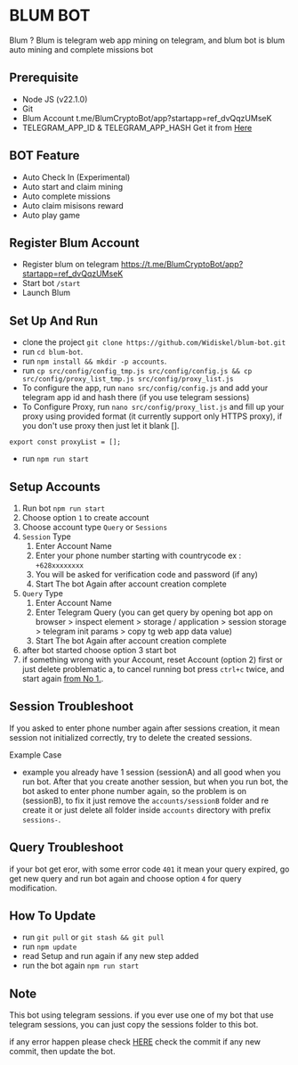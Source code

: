 # BLUM BOT

Blum ? Blum is telegram web app mining on telegram, and blum bot is blum auto mining and complete missions bot

## Prerequisite

- Node JS (v22.1.0)
- Git
- Blum Account t.me/BlumCryptoBot/app?startapp=ref_dvQqzUMseK
- TELEGRAM_APP_ID & TELEGRAM_APP_HASH Get it from [Here](https://my.telegram.org/auth?to=apps)

## BOT Feature

- Auto Check In (Experimental)
- Auto start and claim mining
- Auto complete missions
- Auto claim misisons reward
- Auto play game

## Register Blum Account

- Register blum on telegram https://t.me/BlumCryptoBot/app?startapp=ref_dvQqzUMseK
- Start bot `/start`
- Launch Blum

## Set Up And Run

- clone the project `git clone https://github.com/Widiskel/blum-bot.git`
- run `cd blum-bot`.
- run `npm install && mkdir -p accounts`.
- run `cp src/config/config_tmp.js src/config/config.js && cp src/config/proxy_list_tmp.js src/config/proxy_list.js`
- To configure the app, run `nano src/config/config.js` and add your telegram app id and hash there (if you use telegram sessions)
- To Configure Proxy, run `nano src/config/proxy_list.js` and fill up your proxy using provided format (it currently support only HTTPS proxy), if you don't use proxy then just let it blank [].
```
export const proxyList = [];
```
- run `npm run start`

## Setup Accounts

1. Run bot `npm run start`
2. Choose option `1` to create account
3. Choose account type `Query` or `Sessions`
4. `Session` Type
   1. Enter Account Name
   2. Enter your phone number starting with countrycode ex : `+628xxxxxxxx`
   3. You will be asked for verification code and password (if any)
   4. Start The bot Again after account creation complete
5. `Query` Type
   1. Enter Account Name
   2. Enter Telegram Query (you can get query by opening bot app on browser > inspect element > storage / application > session storage > telegram init params > copy tg web app data value)
   3. Start The bot Again after account creation complete
6.  after bot started choose option 3 start bot
7.  if something wrong with your Account, reset Account (option 2) first or just delete problematic a, to cancel running bot press `ctrl+c` twice, and start again [from No 1.](#setup-session).
   

## Session Troubleshoot
If you asked to enter phone number again after sessions creation, it mean session not initialized correctly, try to delete the created sessions. 

Example Case
- example you already have 1 session (sessionA) and all good when you run bot. After that you create another session, but when you run bot, the bot asked to enter phone number again, so the problem is on (sessionB), to fix it just remove the `accounts/sessionB` folder and re create it or just delete all folder inside `accounts` directory with prefix `sessions-`.

## Query Troubleshoot
if your bot get eror, with some error code `401` it mean your query expired, go get new query and run bot again and choose option `4` for query modification. 

## How To Update

- run `git pull` or `git stash && git pull`
- run `npm update`
- read Setup and run again if any new step added
- run the bot again `npm run start`

## Note

This bot using telegram sessions. if you ever use one of my bot that use telegram sessions, you can just copy the sessions folder to this bot.

if any error happen please check [HERE](https://github.com/Widiskel/blum-bot)
check the commit if any new commit, then update the bot.
